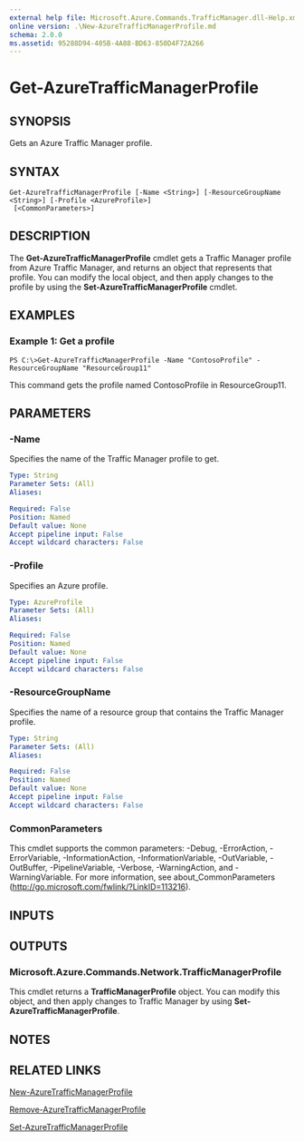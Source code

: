 ```yaml
---
external help file: Microsoft.Azure.Commands.TrafficManager.dll-Help.xml
online version: .\New-AzureTrafficManagerProfile.md
schema: 2.0.0
ms.assetid: 95288D94-405B-4A88-BD63-850D4F72A266
---
```


# Get-AzureTrafficManagerProfile

## SYNOPSIS
Gets an Azure Traffic Manager profile.

## SYNTAX

```
Get-AzureTrafficManagerProfile [-Name <String>] [-ResourceGroupName <String>] [-Profile <AzureProfile>]
 [<CommonParameters>]
```

## DESCRIPTION
The **Get-AzureTrafficManagerProfile** cmdlet gets a Traffic Manager profile from Azure Traffic Manager, and returns an object that represents that profile.
You can modify the local object, and then apply changes to the profile by using the **Set-AzureTrafficManagerProfile** cmdlet.

## EXAMPLES

### Example 1: Get a profile
```
PS C:\>Get-AzureTrafficManagerProfile -Name "ContosoProfile" -ResourceGroupName "ResourceGroup11"
```

This command gets the profile named ContosoProfile in ResourceGroup11.

## PARAMETERS

### -Name
Specifies the name of the Traffic Manager profile to get.

```yaml
Type: String
Parameter Sets: (All)
Aliases: 

Required: False
Position: Named
Default value: None
Accept pipeline input: False
Accept wildcard characters: False
```

### -Profile
Specifies an Azure profile.

```yaml
Type: AzureProfile
Parameter Sets: (All)
Aliases: 

Required: False
Position: Named
Default value: None
Accept pipeline input: False
Accept wildcard characters: False
```

### -ResourceGroupName
Specifies the name of a resource group that contains the Traffic Manager profile.

```yaml
Type: String
Parameter Sets: (All)
Aliases: 

Required: False
Position: Named
Default value: None
Accept pipeline input: False
Accept wildcard characters: False
```

### CommonParameters
This cmdlet supports the common parameters: -Debug, -ErrorAction, -ErrorVariable, -InformationAction, -InformationVariable, -OutVariable, -OutBuffer, -PipelineVariable, -Verbose, -WarningAction, and -WarningVariable. For more information, see about_CommonParameters (http://go.microsoft.com/fwlink/?LinkID=113216).

## INPUTS

## OUTPUTS

### Microsoft.Azure.Commands.Network.TrafficManagerProfile
This cmdlet returns a **TrafficManagerProfile** object.
You can modify this object, and then apply changes to Traffic Manager by using **Set-AzureTrafficManagerProfile**.

## NOTES

## RELATED LINKS

[New-AzureTrafficManagerProfile](./New-AzureTrafficManagerProfile.md)

[Remove-AzureTrafficManagerProfile](./Remove-AzureTrafficManagerProfile.md)

[Set-AzureTrafficManagerProfile](./Set-AzureTrafficManagerProfile.md)


